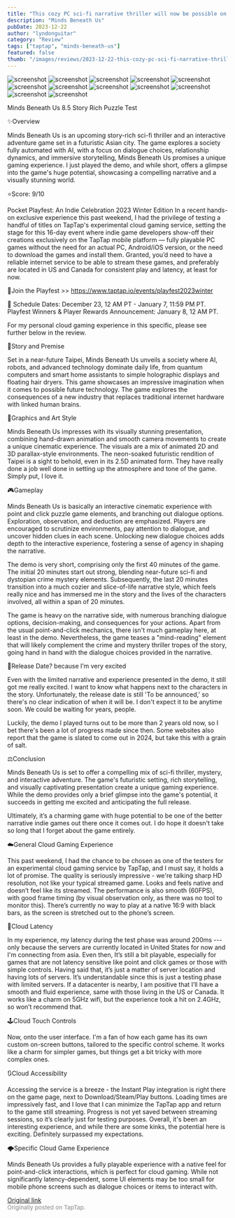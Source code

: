 ```yaml
---
title: "This cozy PC sci-fi narrative thriller will now be possible on Mobile (Cloud) | Minds Beneath Us"
description: "Minds Beneath Us"
pubDate: 2023-12-22
author: "lyndonguitar"
category: "Review"
tags: ["taptap", "minds-beneath-us"]
featured: false
thumb: "/images/reviews/2023-12-22-this-cozy-pc-sci-fi-narrative-thriller-will-now-be-possible-on-mobile-cloud--minds-beneat-0.avif"
---
```


<div class="gallery">
  <img src="/images/reviews/2023-12-22-this-cozy-pc-sci-fi-narrative-thriller-will-now-be-possible-on-mobile-cloud--minds-beneat-0.avif" alt="screenshot" />
  <img src="/images/reviews/2023-12-22-this-cozy-pc-sci-fi-narrative-thriller-will-now-be-possible-on-mobile-cloud--minds-beneat-1.avif" alt="screenshot" />
  <img src="/images/reviews/2023-12-22-this-cozy-pc-sci-fi-narrative-thriller-will-now-be-possible-on-mobile-cloud--minds-beneat-2.avif" alt="screenshot" />
  <img src="/images/reviews/2023-12-22-this-cozy-pc-sci-fi-narrative-thriller-will-now-be-possible-on-mobile-cloud--minds-beneat-3.avif" alt="screenshot" />
  <img src="/images/reviews/2023-12-22-this-cozy-pc-sci-fi-narrative-thriller-will-now-be-possible-on-mobile-cloud--minds-beneat-4.avif" alt="screenshot" />
  <img src="/images/reviews/2023-12-22-this-cozy-pc-sci-fi-narrative-thriller-will-now-be-possible-on-mobile-cloud--minds-beneat-5.avif" alt="screenshot" />
  <img src="/images/reviews/2023-12-22-this-cozy-pc-sci-fi-narrative-thriller-will-now-be-possible-on-mobile-cloud--minds-beneat-6.avif" alt="screenshot" />
  <img src="/images/reviews/2023-12-22-this-cozy-pc-sci-fi-narrative-thriller-will-now-be-possible-on-mobile-cloud--minds-beneat-7.avif" alt="screenshot" />
  <img src="/images/reviews/2023-12-22-this-cozy-pc-sci-fi-narrative-thriller-will-now-be-possible-on-mobile-cloud--minds-beneat-8.avif" alt="screenshot" />
  <img src="/images/reviews/2023-12-22-this-cozy-pc-sci-fi-narrative-thriller-will-now-be-possible-on-mobile-cloud--minds-beneat-9.avif" alt="screenshot" />
  <img src="/images/reviews/2023-12-22-this-cozy-pc-sci-fi-narrative-thriller-will-now-be-possible-on-mobile-cloud--minds-beneat-10.avif" alt="screenshot" />
  <img src="/images/reviews/2023-12-22-this-cozy-pc-sci-fi-narrative-thriller-will-now-be-possible-on-mobile-cloud--minds-beneat-11.avif" alt="screenshot" />
</div>

Minds Beneath Us
8.5
Story Rich
Puzzle
Test

✨Overview

Minds Beneath Us is an upcoming story-rich sci-fi thriller and an interactive adventure game set in a futuristic Asian city. The game explores a society fully automated with AI, with a focus on dialogue choices, relationship dynamics, and immersive storytelling, Minds Beneath Us promises a unique gaming experience.  I just played the demo, and while short, offers a glimpse into the game's huge potential, showcasing a compelling narrative and a visually stunning world.

⭐️Score: 9/10

Pocket Playfest: An Indie Celebration 2023 Winter Edition
In a recent hands-on exclusive experience this past weekend, I had the privilege of testing a handful of titles on TapTap's experimental cloud gaming service, setting the stage for this 16-day event where indie game developers show-off their creations exclusively on the TapTap mobile platform — fully playable PC games without the need for an actual PC, Android/iOS version, or the need to download the games and install them.  Granted, you’d need to have a reliable internet service to be able to stream these games, and preferably are located in US and Canada for consistent play and latency, at least for now.

🔗Join the Playfest >>
https://www.taptap.io/events/playfest2023winter

📅 Schedule
Dates: December 23, 12 AM PT - January 7, 11:59 PM PT.
Playfest Winners & Player Rewards Announcement: January 8, 12 AM PT.

For my personal cloud gaming experience in this specific, please see further below in the review.

📖Story and Premise

Set in a near-future Taipei, Minds Beneath Us unveils a society where AI, robots, and advanced technology dominate daily life, from quantum computers and smart home assistants to simple holographic displays and floating hair dryers. This game showcases an impressive imagination when it comes to possible future technology. The game explores the consequences of a new industry that replaces traditional internet hardware with linked human brains.

🎨Graphics and Art Style

Minds Beneath Us impresses with its visually stunning presentation, combining hand-drawn animation and smooth camera movements to create a unique cinematic experience.  The visuals are a mix of animated 2D and 3D parallax-style environments. The neon-soaked futuristic rendition of Taipei is a sight to behold, even in its 2.5D animated form. They have really done a job well done in setting up the atmosphere and tone of the game. Simply put, I love it.

🎮Gameplay

Minds Beneath Us is basically an interactive cinematic experience with point and click puzzle game elements, and branching out dialogue options. Exploration, observation, and deduction are emphasized. Players are encouraged to scrutinize environments, pay attention to dialogue, and uncover hidden clues in each scene. Unlocking new dialogue choices adds depth to the interactive experience, fostering a sense of agency in shaping the narrative.

The demo is very short, comprising only the first 40 minutes of the game. The initial 20 minutes start out strong, blending near-future sci-fi and dystopian crime mystery elements. Subsequently, the last 20 minutes transition into a much cozier and slice-of-life narrative style, which feels really nice and has immersed me in the story and the lives of the characters involved, all within a span of 20 minutes.

The game is heavy on the narrative side, with numerous branching dialogue options, decision-making, and consequences for your actions. Apart from the usual point-and-click mechanics, there isn't much gameplay here, at least in the demo. Nevertheless, the game teases a "mind-reading" element that will likely complement the crime and mystery thriller tropes of the story, going hand in hand with the dialogue choices provided in the narrative.

📅Release Date? because I’m very excited

Even with the limited narrative and experience presented in the demo, it still got me really excited. I want to know what happens next to the characters in the story. Unfortunately, the release date is still 'To be announced,' so there's no clear indication of when it will be. I don't expect it to be anytime soon. We could be waiting for years, people.

Luckily, the demo I played turns out to be more than 2 years old now, so I bet there's been a lot of progress made since then. Some websites also report that the game is slated to come out in 2024, but take this with a grain of salt.

⚖️Conclusion

Minds Beneath Us is set to offer a compelling mix of sci-fi thriller, mystery, and interactive adventure. The game's futuristic setting, rich storytelling, and visually captivating presentation create a unique gaming experience. While the demo provides only a brief glimpse into the game's potential, it succeeds in getting me excited and anticipating the full release.

Ultimately, it’s a charming game with huge potential to be one of the better narrative indie games out there once it comes out. I do hope it doesn't take so long that I forget about the game entirely.

☁️General Cloud Gaming Experience

This past weekend, I had the chance to be chosen as one of the testers for an experimental cloud gaming service by TapTap, and I must say, it holds a lot of promise. The quality is seriously impressive - we're talking sharp HD resolution, not like your typical streamed game. Looks and feels native and doesn’t feel like its streamed. The performance is also smooth (60FPS), with good frame timing (by visual observation only, as there was no tool to monitor this). There’s currently no way to play at a native 16:9 with black bars, as the screen is stretched out to the phone’s screen.

📶Cloud Latency

In my experience, my latency during the test phase was around 200ms --- only because the servers are currently located in United States for now and I'm connecting from asia. Even then, It’s still a bit playable, especially for games that are not latency sensitive like point and click games or those with simple controls. Having said that, it’s just a matter of server location and having lots of servers. It’s understandable since this is just a testing phase with limited servers. If a datacenter is nearby, I am positive that I’ll have a smooth and fluid experience, same with those living in the US or Canada. It works like a charm on 5GHz wifi, but the experience took a hit on 2.4GHz, so won’t recommend that.

🕹Cloud Touch Controls

Now, onto the user interface. I'm a fan of how each game has its own custom on-screen buttons, tailored to the specific control scheme. It works like a charm for simpler games, but things get a bit tricky with more complex ones.

🔃Cloud Accessibility

Accessing the service is a breeze - the Instant Play integration is right there on the game page, next to Download/Steam/Play buttons.  Loading times are impressively fast, and I love that I can minimize the TapTap app and return to the game still streaming. Progress is not yet saved between streaming sessions, so it’s clearly just for testing purposes. Overall, it's been an interesting experience, and while there are some kinks, the potential here is exciting. Definitely surpassed my expectations.

🌩Specific Cloud Game Experience

Minds Beneath Us provides a fully playable experience with a native feel for point-and-click interactions, which is perfect for cloud gaming. While not significantly latency-dependent, some UI elements may be too small for mobile phone screens such as dialogue choices or items to interact with.

[Original link](https://www.taptap.io/post/6654104)<br><span style="font-size: 0.95em; color: #888;">Originally posted on TapTap.</span>
